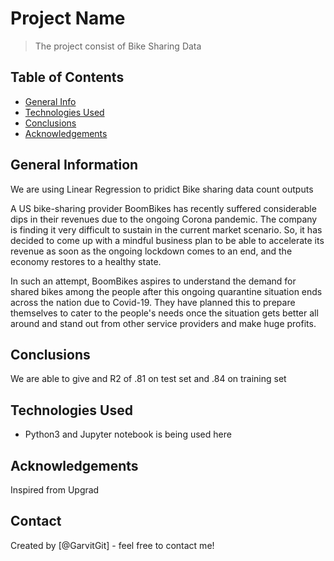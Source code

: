 # Project Name
> The project consist of Bike Sharing Data


## Table of Contents
* [General Info](#general-information)
* [Technologies Used](#technologies-used)
* [Conclusions](#conclusions)
* [Acknowledgements](#acknowledgements)

<!-- You can include any other section that is pertinent to your problem -->

## General Information
We are using Linear Regression to pridict Bike sharing data count outputs

A US bike-sharing provider BoomBikes has recently suffered considerable dips in their revenues due to the ongoing Corona pandemic. The company is finding it very difficult to sustain in the current market scenario. So, it has decided to come up with a mindful business plan to be able to accelerate its revenue as soon as the ongoing lockdown comes to an end, and the economy restores to a healthy state. 


In such an attempt, BoomBikes aspires to understand the demand for shared bikes among the people after this ongoing quarantine situation ends across the nation due to Covid-19. They have planned this to prepare themselves to cater to the people's needs once the situation gets better all around and stand out from other service providers and make huge profits.

<!-- You don't have to answer all the questions - just the ones relevant to your project. -->

## Conclusions
We are able to give and R2 of .81 on test set and .84 on training set

<!-- You don't have to answer all the questions - just the ones relevant to your project. -->


## Technologies Used
- Python3 and Jupyter notebook is being used here

<!-- As the libraries versions keep on changing, it is recommended to mention the version of library used in this project -->

## Acknowledgements
Inspired from Upgrad

## Contact
Created by [@GarvitGit] - feel free to contact me!

